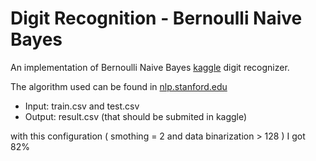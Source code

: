 
# Digit Recognition - Bernoulli Naive Bayes
An implementation of Bernoulli Naive Bayes [kaggle](https://www.kaggle.com/c/digit-recognizer/submit) digit recognizer.

The algorithm used can be found in [nlp.stanford.edu](https://nlp.stanford.edu/IR-book/html/htmledition/the-bernoulli-model-1.html)

- Input: train.csv and test.csv
- Output: result.csv (that should be submited in kaggle)

with this configuration ( smothing = 2 and data binarization > 128 ) I got 82%
